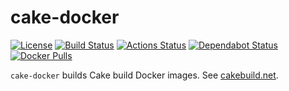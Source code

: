 # cake-docker

[![License](https://img.shields.io/badge/license-MIT-blue.svg)](LICENSE)
[![Build Status](https://dev.azure.com/gitfool/cake-docker/_apis/build/status/Build?branchName=master)](https://dev.azure.com/gitfool/cake-docker/_build)
[![Actions Status](https://github.com/gitfool/cake-docker/workflows/Build/badge.svg)](https://github.com/gitfool/cake-docker/actions)
[![Dependabot Status](https://api.dependabot.com/badges/status?host=github&repo=gitfool/cake-docker)](https://dependabot.com)
[![Docker Pulls](https://img.shields.io/docker/pulls/dockfool/cake-docker.svg?logo=docker)](https://hub.docker.com/r/dockfool/cake-docker/tags)

`cake-docker` builds Cake build Docker images. See [cakebuild.net](https://cakebuild.net).

